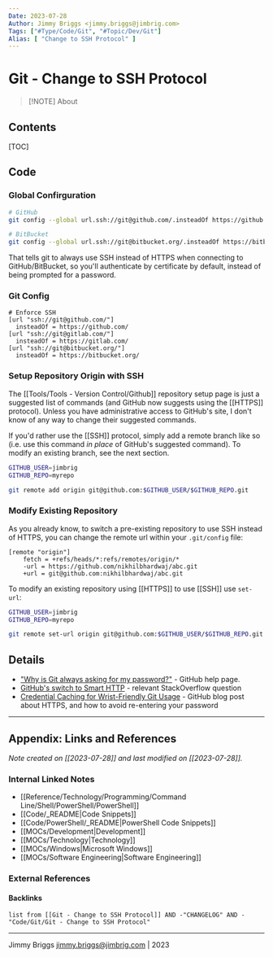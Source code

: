 ```yaml
---
Date: 2023-07-28
Author: Jimmy Briggs <jimmy.briggs@jimbrig.com>
Tags: ["#Type/Code/Git", "#Topic/Dev/Git"]
Alias: [ "Change to SSH Protocol" ]
---
```


# Git - Change to SSH Protocol

> [!NOTE] About
> 

## Contents

[TOC]

## Code

### Global Confirguration

```bash
# GitHub
git config --global url.ssh://git@github.com/.insteadOf https://github.com/

# BitBucket
git config --global url.ssh://git@bitbucket.org/.insteadOf https://bitbucket.org/
```

That tells git to always use SSH instead of HTTPS when connecting to GitHub/BitBucket, so you'll authenticate by certificate by default, instead of being prompted for a password.

### Git Config

```text
# Enforce SSH
[url "ssh://git@github.com/"]
  insteadOf = https://github.com/
[url "ssh://git@gitlab.com/"]
  insteadOf = https://gitlab.com/
[url "ssh://git@bitbucket.org/"]
  insteadOf = https://bitbucket.org/
 ```

### Setup Repository Origin with SSH

The [[Tools/Tools - Version Control/Github]] repository setup page is just a suggested list of commands (and GitHub now suggests using the [[HTTPS]] protocol). Unless you have administrative access to GitHub's site, I don't know of any way to change their suggested commands.

If you'd rather use the [[SSH]] protocol, simply add a remote branch like so (i.e. use this command _in place_ of GitHub's suggested command). To modify an existing branch, see the next section.

```bash
GITHUB_USER=jimbrig
GITHUB_REPO=myrepo

git remote add origin git@github.com:$GITHUB_USER/$GITHUB_REPO.git
```

### Modify Existing Repository

As you already know, to switch a pre-existing repository to use SSH instead of HTTPS, you can change the remote url within your `.git/config` file:

```text
[remote "origin"]
    fetch = +refs/heads/*:refs/remotes/origin/*
    -url = https://github.com/nikhilbhardwaj/abc.git
    +url = git@github.com:nikhilbhardwaj/abc.git
```

To modify an existing repository using [[HTTPS]] to use [[SSH]] use `set-url`:

```bash
GITHUB_USER=jimbrig
GITHUB_REPO=myrepo

git remote set-url origin git@github.com:$GITHUB_USER/$GITHUB_REPO.git
```

## Details

- ["Why is Git always asking for my password?"](https://help.github.com/articles/why-is-git-always-asking-for-my-password) - GitHub help page.
- [GitHub's switch to Smart HTTP](https://stackoverflow.com/questions/11197576/github-uses-smart-http) - relevant StackOverflow question
- [Credential Caching for Wrist-Friendly Git Usage](https://github.com/blog/1104-credential-caching-for-wrist-friendly-git-usage) - GitHub blog post about HTTPS, and how to avoid re-entering your password


***

## Appendix: Links and References

*Note created on [[2023-07-28]] and last modified on [[2023-07-28]].*

### Internal Linked Notes

- [[Reference/Technology/Programming/Command Line/Shell/PowerShell/PowerShell]]
- [[Code/_README|Code Snippets]]
- [[Code/PowerShell/_README|PowerShell Code Snippets]]
- [[MOCs/Development|Development]]
- [[MOCs/Technology|Technology]]
- [[MOCs/Windows|Microsoft Windows]]
- [[MOCs/Software Engineering|Software Engineering]]

### External References

#### Backlinks

```dataview
list from [[Git - Change to SSH Protocol]] AND -"CHANGELOG" AND -"Code/Git/Git - Change to SSH Protocol"
```


***

Jimmy Briggs <jimmy.briggs@jimbrig.com> | 2023

